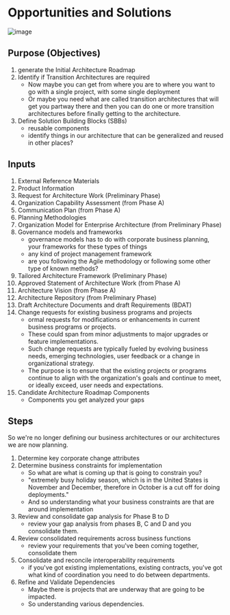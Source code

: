 # Opportunities and Solutions
![image](https://github.com/Glareone/AZ-304-305-SA-And-Architecture-Design-In-Depth/assets/4239376/9008ec2b-40e4-4788-a58d-4fb21fa9eab8)

## Purpose (Objectives)
1) generate the Initial Architecture Roadmap
2) Identify if Transition Architectures are required
   - Now maybe you can get from where you are to where you want to go with a single project, with some single deployment
   - Or maybe you need what are called transition architectures that will get you partway there and then you can do one or more transition architectures before finally getting to the architecture.
3) Define Solution Building Blocks (SBBs)
   - reusable components
   - identify things in our architecture that can be generalized and reused in other places?

## Inputs
1) External Reference Materials
2) Product Information
3) Request for Architecture Work (Preliminary Phase)
4) Organization Capability Assessment (from Phase A)
5) Communication Plan (from Phase A)
6) Planning Methodologies
7) Organization Model for Enterprise Architecture (from Preliminary Phase)
8) Governance models and frameworks
   - governance models has to do with corporate business planning, your frameworks for these types of things
   - any kind of project management framework
   - are you following the Agile methodology or following some other type of known methods?
9) Tailored Architecture Framework (Preliminary Phase)
10) Approved Statement of Architecture Work (from Phase A)
11) Architecture Vision (from Phase A)
12) Architecture Repository (from Preliminary Phase)
13) Draft Architecture Documents and draft Requirements (BDAT)
14) Change requests for existing business programs and projects
    - ormal requests for modifications or enhancements in current business programs or projects.
    - These could span from minor adjustments to major upgrades or feature implementations.
    - Such change requests are typically fueled by evolving business needs, emerging technologies, user feedback or a change in organizational strategy.
    - The purpose is to ensure that the existing projects or programs continue to align with the organization's goals and continue to meet, or ideally exceed, user needs and expectations.
15) Candidate Architecture Roadmap Components
    - Components you get analyzed your gaps

## Steps
So we're no longer defining our business architectures or our architectures we are now planning.

1) Determine key corporate change attributes
2) Determine business constraints for implementation
   - So what are what is coming up that is going to constrain you?
   - "extremely busy holiday season, which is in the United States is November and December, therefore in October is a cut off for doing deployments."
   - And so understanding what your business constraints are that are around implementation
3) Review and consolidate gap analysis for Phase B to D
   - review your gap analysis from phases B, C and D and you consolidate them.
4) Review consolidated requirements across business functions
   - review your requirements that you've been coming together, consolidate them
5) Consolidate and reconcile interoperability requirements
   - if you've got existing implementations, existing contracts, you've got what kind of coordination you need to do between departments.
6) Refine and Validate Dependencies
   - Maybe there is projects that are underway that are going to be impacted.
   - So understanding various dependencies.

